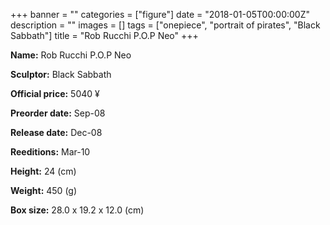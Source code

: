 +++
banner = ""
categories = ["figure"]
date = "2018-01-05T00:00:00Z"
description = ""
images = []
tags = ["onepiece", "portrait of pirates", "Black Sabbath"]
title = "Rob Rucchi P.O.P Neo"
+++

**Name:** Rob Rucchi P.O.P Neo

**Sculptor:** Black Sabbath

**Official price:** 5040 ¥

**Preorder date:** Sep-08

**Release date:** Dec-08

**Reeditions:** Mar-10

**Height:** 24 (cm)

**Weight:** 450 (g)

**Box size:** 28.0 x 19.2 x 12.0 (cm)


